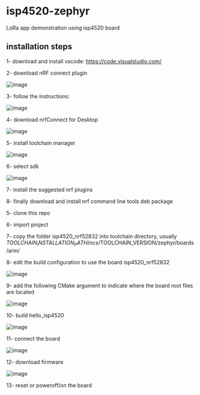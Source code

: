# isp4520-zephyr
LoRa app demonstration using isp4520 board

## installation steps
1- download and install vscode: https://code.visualstudio.com/

2- download nRF connect plugin

![image](https://user-images.githubusercontent.com/73368714/229951189-e0b1cbb9-cb50-4ceb-b6cb-fd661b8eb3dd.png)

3- follow the instructions:

![image](https://user-images.githubusercontent.com/73368714/229951772-3a5c864e-55aa-4371-8c31-918078bd6e78.png)

4- download nrfConnect for Desktop

![image](https://user-images.githubusercontent.com/73368714/229951933-f755e569-44de-457b-90cc-68fdedb3ba14.png)

5- install toolchain manager

![image](https://user-images.githubusercontent.com/73368714/229954716-b4e4a084-09cb-431b-9c2a-9b7ed3bec6b8.png)

6- select sdk

![image](https://user-images.githubusercontent.com/73368714/229954832-365daf9c-fe7c-40a8-aa1a-c00465b522d5.png)

7- install the suggested nrf plugins

8- finally download and install nrf command line tools deb package

5- clone this repo

6- import project

7- copy the folder isp4520_nrf52832 into toolchain directory, usually $TOOLCHAIN_INSTALLATION_PATH/ncs/$TOOLCHAIN_VERSION/zephyr/boards/arm/

8- edit the build configuration to use the board isp4520_nrf52832

![image](https://user-images.githubusercontent.com/73368714/229959905-415b8304-bb4e-477c-8c84-dc258207b901.png)

9- add the following CMake argument to indicate where the board root files are located

![image](https://user-images.githubusercontent.com/73368714/230666591-2213b613-2018-43f9-81a2-bc30ab9e8deb.png)

10- build hello_isp4520

![image](https://user-images.githubusercontent.com/73368714/229962654-e0b381d4-c14c-4374-9c06-c0885e710e68.png)

11- connect the board

![image](https://user-images.githubusercontent.com/73368714/229963139-a9ac0515-7e2b-4949-8fff-6b6ff01e0f6a.png)

12- download firmware

![image](https://user-images.githubusercontent.com/73368714/230667239-2d01b26e-70df-40c8-82c9-fac305a3fb2d.png)

13- reset or poweroff/on the board
